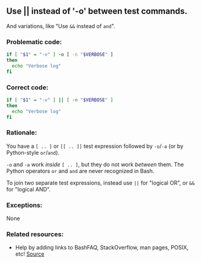 ## Use || instead of '-o' between test commands.

And variations, like "Use `&&` instead of `and`".

### Problematic code:

```sh
if [ "$1" = "-v" ] -o [ -n "$VERBOSE" ]
then
  echo "Verbose log"
fi
```

### Correct code:

```sh
if [ "$1" = "-v" ] || [ -n "$VERBOSE" ]
then
  echo "Verbose log"
fi
```
### Rationale:

You have a `[ .. ]` or `[[ .. ]]` test expression followed by `-o`/`-a` (or by Python-style `or`/`and`).

`-o` and `-a` work *inside* `[ .. ]`, but they do not work *between* them. The Python operators `or` and `and` are never recognized in Bash.

To join two separate test expressions, instead use `||` for "logical OR", or `&&` for "logical AND".

### Exceptions:

None

### Related resources:

* Help by adding links to BashFAQ, StackOverflow, man pages, POSIX, etc!
[Source](https://github.com/koalaman/shellcheck/wiki/SC1139)

